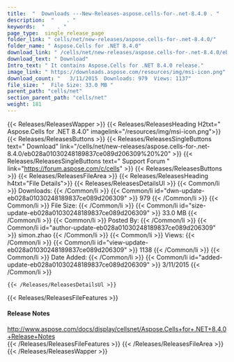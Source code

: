 ```yaml
---
title:  "  Downloads ---New-Releases-aspose.cells-for-.net-8.4.0 . " 
description:  "    . " 
keywords:  "    . " 
page_type:  single_release_page
folder_link: " cells/net/new-releases/aspose.cells-for-.net-8.4.0/"
folder_name: " Aspose.Cells for .NET 8.4.0"
download_link: " /cells/net/new-releases/aspose.cells-for-.net-8.4.0/eb028a01030248189837ce089d206309"
download_text: " Download"
Intro_text: " It contains Aspose.Cells for .NET 8.4.0 release."
image_link: " https://downloads.aspose.com/resources/img/msi-icon.png"
download_count: "   3/11/2015  Downloads: 979  Views: 1137"
file_size: "  File Size: 33.0 MB "
parent_path: "cells/net"
section_parent_path: "cells/net"
weight: 181 
---
```


{{< Releases/ReleasesWapper >}}
  {{< Releases/ReleasesHeading H2txt=" Aspose.Cells for .NET 8.4.0" imagelink="/resources/img/msi-icon.png">}}
  {{< Releases/ReleasesButtons >}}
    {{< Releases/ReleasesSingleButtons text=" Download" link="/cells/net/new-releases/aspose.cells-for-.net-8.4.0/eb028a01030248189837ce089d206309%20%20" >}}
    {{< Releases/ReleasesSingleButtons text=" Support Forum " link="https://forum.aspose.com/c/cells" >}}
  {{< Releases/ReleasesButtons >}}
  {{< Releases/ReleasesFileArea >}}
    {{< Releases/ReleasesHeading h4txt="File Details">}}
    {{< Releases/ReleasesDetailsUl >}}
            {{< Common/li  >}} Downloads: {{< /Common/li >}} 
      {{< Common/li id="dwn-update-eb028a01030248189837ce089d206309" >}} 979 {{< /Common/li >}} 
      {{< Common/li  >}} File Size: {{< /Common/li >}} 
      {{< Common/li id="size-update-eb028a01030248189837ce089d206309" >}} 33.0 MB {{< /Common/li >}} 
      {{< Common/li  >}} Posted By: {{< /Common/li >}} 
      {{< Common/li id="author-update-eb028a01030248189837ce089d206309" >}} simon.zhao {{< /Common/li >}} 
      {{< Common/li  >}} Views: {{< /Common/li >}} 
      {{< Common/li id="view-update-eb028a01030248189837ce089d206309" >}} 1138 {{< /Common/li >}} 
      {{< Common/li  >}} Date Added: {{< /Common/li >}} 
      {{< Common/li id="added-update-eb028a01030248189837ce089d206309" >}} 3/11/2015 {{< /Common/li >}} 

    {{< /Releases/ReleasesDetailsUl >}}

  {{< Releases/ReleasesFileFeatures >}}
      <h4>Release Notes</h4><div><a href="http://www.aspose.com/docs/display/cellsnet/Aspose.Cells+for+.NET+8.4.0+Release+Notes">http://www.aspose.com/docs/display/cellsnet/Aspose.Cells+for+.NET+8.4.0+Release+Notes</a></div>
  {{< /Releases/ReleasesFileFeatures >}}
 {{< /Releases/ReleasesFileArea >}}
{{< /Releases/ReleasesWapper >}}


